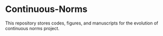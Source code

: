 # Continuous-Norms
This repository stores codes, figures, and manuscripts for the evolution of continuous norms project.
